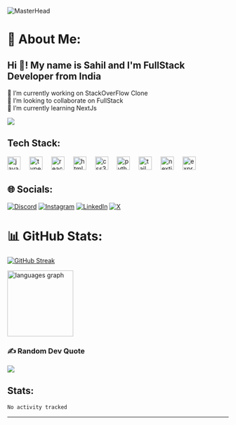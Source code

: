 ![MasterHead](https://user-images.githubusercontent.com/10498744/210012254-234538ff-d198-48aa-8964-37e6fd45d227.gif)
# 💫 About Me:
<h2 align="left">Hi 👋! My name is Sahil and I'm FullStack Developer from India</h2>
🔭 I’m currently working on StackOverFlow Clone<br>👯 I’m looking to collaborate on FullStack<br>🌱 I’m currently learning NextJs<br>

<p></p>

[![](https://visitcount.itsvg.in/api?id=Zydiag&icon=0&color=5)](https://visitcount.itsvg.in)

## Tech Stack:
<div align="left">
  <img src="https://cdn.jsdelivr.net/gh/devicons/devicon/icons/javascript/javascript-original.svg" height="30" alt="javascript logo"  />
  <img width="12" />
  <img src="https://cdn.jsdelivr.net/gh/devicons/devicon/icons/typescript/typescript-original.svg" height="30" alt="typescript logo"  />
  <img width="12" />
  <img src="https://cdn.jsdelivr.net/gh/devicons/devicon/icons/react/react-original.svg" height="30" alt="react logo"  />
  <img width="12" />
  <img src="https://cdn.jsdelivr.net/gh/devicons/devicon/icons/html5/html5-original.svg" height="30" alt="html5 logo"  />
  <img width="12" />
  <img src="https://cdn.jsdelivr.net/gh/devicons/devicon/icons/css3/css3-original.svg" height="30" alt="css3 logo"  />
  <img width="12" />
  <img src="https://cdn.jsdelivr.net/gh/devicons/devicon/icons/python/python-original.svg" height="30" alt="python logo"  />
  <img width="12" />
  <img src="https://cdn.simpleicons.org/tailwindcss/06B6D4" height="30" alt="tailwindcss logo"  />
  <img width="12" />
  <img src="https://cdn.simpleicons.org/nextdotjs/000000" height="30" alt="nextjs logo"  />
  <img width="12" />
  <img src="https://cdn.jsdelivr.net/gh/devicons/devicon/icons/express/express-original.svg" height="30" alt="express logo"  />
</div>



## 🌐 Socials:
[![Discord](https://img.shields.io/badge/Discord-%237289DA.svg?logo=discord&logoColor=white)](https://discord.gg/https://discord.gg/WXr2pfp2) [![Instagram](https://img.shields.io/badge/Instagram-%23E4405F.svg?logo=Instagram&logoColor=white)](https://instagram.com/s_lakha29) [![LinkedIn](https://img.shields.io/badge/LinkedIn-%230077B5.svg?logo=linkedin&logoColor=white)](https://linkedin.com/in/Zydiag) [![X](https://img.shields.io/badge/X-black.svg?logo=X&logoColor=white)](https://x.com/Zydiag) 
# 📊 GitHub Stats:
<div align="left" gap="5">
  
[![GitHub Streak](https://streak-stats.demolab.com/?user=zydiag&theme=radical)](https://git.io/streak-stats)

  <!--   <img src="https://github-readme-stats.vercel.app/api?username=zydiag&hide_title=false&hide_rank=true&show_icons=true&include_all_commits=true&count_private=true&disable_animations=false&theme=radical&locale=en&hide_border=false" height="150" alt="stats graph"  /> -->
  
  <img src="https://github-readme-stats.vercel.app/api/top-langs?username=zydiag&locale=en&hide_title=false&layout=compact&card_width=320&langs_count=5&theme=radical&hide_border=false" height="150" alt="languages graph"  />
</div>

### ✍️ Random Dev Quote
![](https://quotes-github-readme.vercel.app/api?type=horizontal&theme=radical)

## Stats:
<!--START_SECTION:waka-->

```txt
No activity tracked
```

<!--END_SECTION:waka-->


---
